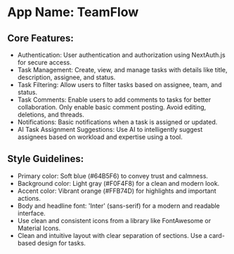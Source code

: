 # **App Name**: TeamFlow

## Core Features:

- Authentication: User authentication and authorization using NextAuth.js for secure access.
- Task Management: Create, view, and manage tasks with details like title, description, assignee, and status.
- Task Filtering: Allow users to filter tasks based on assignee, team, and status.
- Task Comments: Enable users to add comments to tasks for better collaboration.  Only enable basic comment posting. Avoid editing, deletions, and threads.
- Notifications: Basic notifications when a task is assigned or updated.
- AI Task Assignment Suggestions: Use AI to intelligently suggest assignees based on workload and expertise using a tool.

## Style Guidelines:

- Primary color: Soft blue (#64B5F6) to convey trust and calmness.
- Background color: Light gray (#F0F4F8) for a clean and modern look.
- Accent color: Vibrant orange (#FFB74D) for highlights and important actions.
- Body and headline font: 'Inter' (sans-serif) for a modern and readable interface.
- Use clean and consistent icons from a library like FontAwesome or Material Icons.
- Clean and intuitive layout with clear separation of sections. Use a card-based design for tasks.
